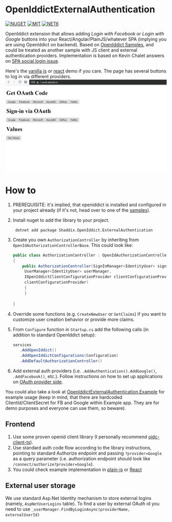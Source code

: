 # OpenIddictExternalAuthentication
[![NUGET](https://badge.fury.io/nu/Shaddix.OpenIddict.ExternalAuthentication.svg)](https://www.nuget.org/packages/Shaddix.OpenIddict.ExternalAuthentication/)
[![MIT](https://img.shields.io/dub/l/vibe-d.svg)](https://opensource.org/licenses/MIT)
[![NET6](https://img.shields.io/badge/-.NET%206.0-blueviolet)](https://dotnet.microsoft.com/en-us/download/dotnet/6.0)

OpenIddict extension that allows adding *Login with Facebook* or *Login with Google* buttons into your React/Angular/PlainJS/whatever SPA (implying you are using OpenIddict on backend).
Based on [OpenIddict Samples](https://github.com/openiddict/openiddict-samples), and could be treated as another sample with JS client and external authentication providers.
Implementation is based on Kevin Chalet answers on [SPA social login issue](https://github.com/openiddict/openiddict-core/issues/479#issuecomment-343681349).

Here's the [vanilla js](https://oauth.arturdr.ru) or [react](https://oauth.arturdr.ru/react) demo if you care. The page has several buttons to log in via different providers.
![Example workflow](example.gif)

# How to

1. PREREQUISITE: it's implied, that openiddict is installed and configured in your project already (if it's not, head over to one of the [samples](https://github.com/openiddict/openiddict-samples)).
2. Install nuget to add the library to your project.
   ```
    dotnet add package Shaddix.OpenIddict.ExternalAuthentication
   ```

4. Create you own `AuthorizationController` by inheriting from `OpenIdAuthorizationControllerBase`. This could look like:
   ```csharp
   public class AuthorizationController : OpenIdAuthorizationControllerBase<IdentityUser, string>
   {
       public AuthorizationController(SignInManager<IdentityUser> signInManager,
        UserManager<IdentityUser> userManager,
        IOpenIddictClientConfigurationProvider clientConfigurationProvider) : base(signInManager, userManager,
        clientConfigurationProvider)
        {
        }

   }
   ```
5. Override some functions (e.g. `CreateNewUser` or `GetClaims`) if you want to customize user creation behavior or provide more claims.
6. From `Configure` function in `Startup.cs` add the following calls (in addition to standard OpenIddict setup):
   ```c#
   services
      .AddOpenIddict()
      .AddOpenIddictConfigurations(Configuration)
      .AddDefaultAuthorizationController()
   ```
7. Add external auth providers (i.e. `.AddAuthentication().AddGoogle()`, `.AddFacebook()`, etc.). Follow instructions on how to set up applications on [OAuth provider side](https://docs.microsoft.com/en-us/aspnet/core/security/authentication/social/facebook-logins?view=aspnetcore-5.0).

You could also take a look at [OpenIddictExternalAuthentication.Example](OpenIddictExternalAuthentication.Example) for example usage (keep in mind, that there are hardcoded ClientId/ClientSecret for FB and Google within Example app. They are for demo purposes and everyone can use them, so beware).

## Frontend
1. Use some proven openid client library (I personally recommend [oidc-client-ts](https://github.com/authts/oidc-client-ts)).
2. Use standard auth code flow according to the library instructions, pointing to standard Authorize endpoint and passing `?provider=Google` as a query parameter (i.e. authorization endpoint should look like `/connect/authorize?provider=Google`).
3. You could check example implementation in [plain-js](OpenIddictExternalAuthentication.Example/wwwroot/index.html) or [React](react-sample)

## External user storage
We use standard Asp.Net Identity mechanism to store external logins (namely, `AspNetUserLogins` table). To find a user by external OAuth id you need to use `_userManager.FindByLoginAsync(providerName, externalUserId)`
